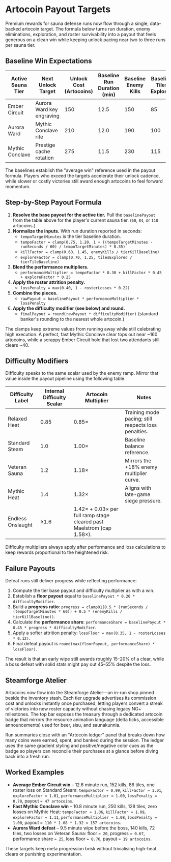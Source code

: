 # Artocoin Payout Targets

Premium rewards for sauna defense runs now flow through a single, data-backed
artocoin target. The formula below turns run duration, enemy eliminations,
exploration, and roster survivability into a payout that feels generous on a
clean win while keeping unlock pacing near two to three runs per sauna tier.

## Baseline Win Expectations

| Active Sauna Tier | Next Unlock Target | Unlock Cost (Artocoins) | Baseline Run Duration (min) | Baseline Enemy Kills | Baseline Tiles Explored | Baseline Roster Losses | Baseline Payout (Artocoins) | Runs to Unlock (Avg) |
| --- | --- | --- | --- | --- | --- | --- | --- | --- |
| Ember Circuit | Aurora Ward key engraving | 150 | 12.5 | 150 | 85 | 1 | 60 | 2.5 |
| Aurora Ward | Mythic Conclave rite | 210 | 12.0 | 190 | 100 | 1 | 84 | 2.5 |
| Mythic Conclave | Prestige cache rotation | 275 | 11.5 | 230 | 115 | 1 | 110 | 2.5 |

The baselines establish the "average win" reference used in the payout formula.
Players who exceed the targets accelerate their unlock cadence, while slower or
costly victories still award enough artocoins to feel forward momentum.

## Step-by-Step Payout Formula

1. **Resolve the base payout for the active tier.** Pull the `baselinePayout`
   from the table above for the player's current sauna tier. (`60`, `84`, or
   `110` artocoins.)
2. **Normalize the inputs.** With run duration reported in seconds:
   - `tempoTargetMinutes` is the tier baseline duration.
   - `tempoFactor = clamp(0.75, 1.20, 1 + ((tempoTargetMinutes - runSeconds / 60) / tempoTargetMinutes) * 0.35)`
   - `killFactor = clamp(0.60, 1.45, enemyKills / tierKillBaseline)`
   - `exploreFactor = clamp(0.70, 1.25, tilesExplored / tierTileBaseline)`
3. **Blend the performance multipliers.**
   - `performanceMultiplier = tempoFactor * 0.30 + killFactor * 0.45 + exploreFactor * 0.25`
4. **Apply the roster attrition penalty.**
   - `lossPenalty = max(0.40, 1 - rosterLosses * 0.22)`
5. **Combine the pieces.**
   - `rawPayout = baselinePayout * performanceMultiplier * lossPenalty`
6. **Apply the difficulty modifier (see below) and round.**
   - `finalPayout = round(rawPayout * difficultyModifier)` (standard banker's rounding to the nearest whole artocoin.)

The clamps keep extreme values from running away while still celebrating high
execution. A perfect, fast Mythic Conclave clear tops out near ~160 artocoins,
while a scrappy Ember Circuit hold that lost two attendants still clears ~40.

## Difficulty Modifiers

Difficulty speaks to the same scalar used by the enemy ramp. Mirror that value
inside the payout pipeline using the following table.

| Difficulty Label | Internal Difficulty Scalar | Artocoin Multiplier | Notes |
| --- | --- | --- | --- |
| Relaxed Heat | 0.85 | 0.85× | Training mode pacing; still respects loss penalties. |
| Standard Steam | 1.0 | 1.00× | Baseline balance reference. |
| Veteran Sauna | 1.2 | 1.18× | Mirrors the +18% enemy multiplier curve. |
| Mythic Heat | 1.4 | 1.32× | Aligns with late-game siege pressure. |
| Endless Onslaught | ≥1.6 | 1.42× + 0.03× per full ramp stage cleared past Maelstrom (cap 1.58×). |

Difficulty multipliers always apply after performance and loss calculations to
keep rewards proportional to the heightened risk.

## Failure Payouts

Defeat runs still deliver progress while reflecting performance:

1. Compute the tier base payout and difficulty multiplier as with a win.
2. Establish a **floor payout** equal to `baselinePayout * 0.20 * difficultyModifier`.
3. Build a **progress ratio**: `progress = clamp01(0.5 * (runSeconds / (tempoTargetMinutes * 60)) + 0.5 * (enemyKills / tierKillBaseline))`.
4. Calculate the **performance share**: `performanceShare = baselinePayout * 0.45 * progress * difficultyModifier`.
5. Apply a softer attrition penalty: `lossFloor = max(0.35, 1 - rosterLosses * 0.12)`.
6. Final defeat payout is `round(max(floorPayout, performanceShare) * lossFloor)`.

The result is that an early wipe still awards roughly 15–20% of a clear, while a
boss defeat with solid stats might pay out 45–55% despite the loss.

## Steamforge Atelier

Artocoins now flow into the Steamforge Atelier—an in-run shop pinned beside the
inventory stash. Each tier upgrade advertises its commission cost and unlocks
instantly once purchased, letting players convert a streak of victories into new
roster capacity without chasing legacy NG+ milestones. The top bar exposes the
treasury through a dedicated artocoin badge that mirrors the resource animation
language (delta ticks, accessible announcements) used for beer, sisu, and
saunakunnia.

Run summaries close with an "Artocoin ledger" panel that breaks down how many
coins were earned, spent, and banked during the session. The ledger uses the
same gradient styling and positive/negative color cues as the badge so players
can reconcile their purchases at a glance before diving back into a fresh run.

## Worked Examples

- **Average Ember Circuit win** – 12.6 minute run, 152 kills, 86 tiles, one
  roster loss on Standard Steam: `tempoFactor ≈ 0.99`, `killFactor ≈ 1.01`,
  `exploreFactor ≈ 1.01`, `performanceMultiplier ≈ 1.00`, `lossPenalty = 0.78`,
  payout `≈ 47 artocoins`.
- **Fast Mythic Conclave win** – 10.8 minute run, 250 kills, 128 tiles, zero
  losses on Mythic Heat: `tempoFactor ≈ 1.06`, `killFactor ≈ 1.09`,
  `exploreFactor ≈ 1.11`, `performanceMultiplier ≈ 1.08`, `lossPenalty = 1.00`,
  payout `≈ 110 * 1.08 * 1.32 ≈ 157 artocoins`.
- **Aurora Ward defeat** – 9.5 minute wipe before the boss, 140 kills, 72 tiles,
  two losses on Veteran Sauna: floor `≈ 20`, progress `≈ 0.67`, performance
  share `≈ 25`, loss floor `= 0.76`, payout `≈ 19 artocoins`.

These targets keep meta progression brisk without trivialising high-heat clears
or punishing experimentation.
